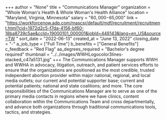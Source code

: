 +++
author = "None"
title = "Communications Manager"
organization = "Whole Woman's Health & Whole Woman's Health Alliance"
location = "Maryland, Virginia, Minnesota"
salary = "$60,000-$65,000"
link = "https://workforcenow.adp.com/mascsr/default/mdf/recruitment/recruitment.html?cid=1972d2c5-f7da-4156-bf60-18ba8739c5ae&ccId=19000101_000001&jobId=448143&lang=en_US&source=TW "
sort_date = "2022-06-13"
created_at = "June 13, 2022"
closing_date = "-"
a_job_type = ["Full Time"]
b_benefits = ["General Benefits"]
c_feedback = "Red Flag"
aa_degrees_required = "Bachelor's degree required"
thumbnail = "../../images/WWHLogocolor3lines-stacked_c47a5131.jpg"
+++
The Communications Manager supports WWH and WWHA in advocacy, litigation, outreach, and patient services efforts to ensure that the organizations are positioned as the most credible, trusted independent abortion provider within major national, regional, and local media outlets; our current and potential supporter base; current and potential patients; national and state coalitions; and more. The core responsibilities of the Communications Manager are to serve as one of the primary media contacts in regions where we have clinics, content collaboration within the Communications Team and cross departmentally, and advance both organizations through traditional communications tools, tactics, and strategies.